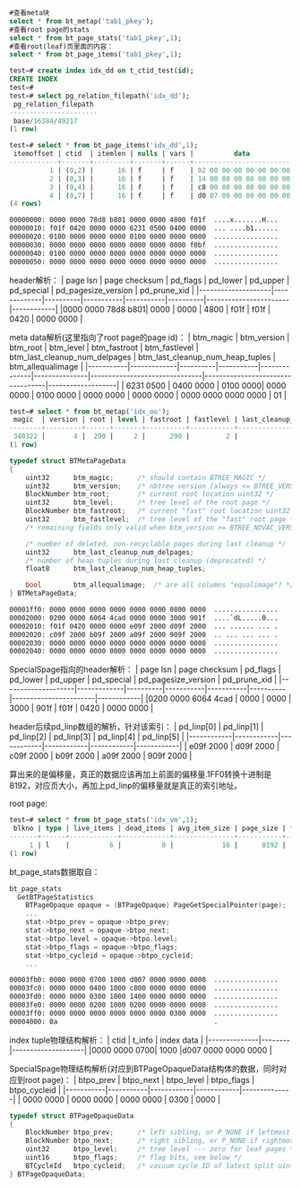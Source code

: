 
```sql
#查看meta块
select * from bt_metap('tab1_pkey');
#查看root page的stats
select * from bt_page_stats('tab1_pkey',1);
#查看root(leaf)页里面的内容：
select * from bt_page_items('tab1_pkey',1);
```

```sql
test=# create index idx_dd on t_ctid_test(id);
CREATE INDEX
test=# 
test=# select pg_relation_filepath('idx_dd');
 pg_relation_filepath 
----------------------
 base/16384/49217
(1 row)
```

```sql
test=# select * from bt_page_items('idx_dd',1);
 itemoffset | ctid  | itemlen | nulls | vars |          data           | dead | htid  | tids 
------------+-------+---------+-------+------+-------------------------+------+-------+------
          1 | (0,2) |      16 | f     | f    | 02 00 00 00 00 00 00 00 | f    | (0,2) | 
          2 | (0,3) |      16 | f     | f    | 14 00 00 00 00 00 00 00 | f    | (0,3) | 
          3 | (0,4) |      16 | f     | f    | c8 00 00 00 00 00 00 00 | f    | (0,4) | 
          4 | (0,7) |      16 | f     | f    | d0 07 00 00 00 00 00 00 | f    | (0,7) | 
(4 rows)
```

```bash
00000000: 0000 0000 78d8 b801 0000 0000 4800 f01f  ....x.......H...
00000010: f01f 0420 0000 0000 6231 0500 0400 0000  ... ....b1......
00000020: 0100 0000 0000 0000 0100 0000 0000 0000  ................
00000030: 0000 0000 0000 0000 0000 0000 0000 f0bf  ................
00000040: 0100 0000 0000 0000 0000 0000 0000 0000  ................
00000050: 0000 0000 0000 0000 0000 0000 0000 0000  ................
```

header解析：
| page lsn           | page checksum | pd_flags | pd_lower | pd_upper | pd_special | pd_pagesize_version | pd_prune_xid |
|--------------------|-------------|----------|-----------|-----------|----------|-----------------------|------------|
|0000 0000 78d8 b801|    0000      |    0000  |   4800     |   f01f   |   f01f   |           0420        |  0000 0000  |

meta data解析(这里指向了root page的page id)：
| btm_magic | btm_version | btm_root | btm_level | btm_fastroot | btm_fastlevel | btm_last_cleanup_num_delpages | btm_last_cleanup_num_heap_tuples | btm_allequalimage |
|-----------|-------------|----------|-----------|--------------|---------------|-------------------------------|----------------------------------|-------------------|
| 6231 0500 |  0400 0000  | 0100 0000| 0000 0000 |   0100 0000  |   0000 0000   |          0000 0000            |         0000 0000 0000 0000      |         01        |

```sql
test=# select * from bt_metap('idx_oo');
 magic  | version | root | level | fastroot | fastlevel | last_cleanup_num_delpages | last_cleanup_num_tuples | allequalimage 
--------+---------+------+-------+----------+-----------+---------------------------+-------------------------+---------------
 340322 |       4 |  290 |     2 |      290 |         2 |                         0 |                      -1 | t
(1 row)
```


```c++
typedef struct BTMetaPageData
{
	uint32		btm_magic;		/* should contain BTREE_MAGIC */
	uint32		btm_version;	/* nbtree version (always <= BTREE_VERSION) */
	BlockNumber btm_root;		/* current root location uint32 */
	uint32		btm_level;		/* tree level of the root page */
	BlockNumber btm_fastroot;	/* current "fast" root location uint32 */
	uint32		btm_fastlevel;	/* tree level of the "fast" root page */
	/* remaining fields only valid when btm_version >= BTREE_NOVAC_VERSION */

	/* number of deleted, non-recyclable pages during last cleanup */
	uint32		btm_last_cleanup_num_delpages;
	/* number of heap tuples during last cleanup (deprecated) */
	float8		btm_last_cleanup_num_heap_tuples;

	bool		btm_allequalimage;	/* are all columns "equalimage"? */
} BTMetaPageData;
```



```bash
00001ff0: 0000 0000 0000 0000 0000 0000 0800 0000  ................
00002000: 0200 0000 6064 4cad 0000 0000 3000 901f  ....`dL.....0...
00002010: f01f 0420 0000 0000 e09f 2000 d09f 2000  ... ...... ... .
00002020: c09f 2000 b09f 2000 a09f 2000 909f 2000  .. ... ... ... .
00002030: 0000 0000 0000 0000 0000 0000 0000 0000  ................
00002040: 0000 0000 0000 0000 0000 0000 0000 0000  ................
```

SpecialSpage指向的header解析：
| page lsn           | page checksum | pd_flags | pd_lower | pd_upper | pd_special | pd_pagesize_version | pd_prune_xid |
|--------------------|-------------|----------|-----------|-----------|----------|-----------------------|------------|
|0200 0000 6064 4cad |    0000      |    0000  |   3000   |   901f   |   f01f   |           0420        |  0000 0000  |

header后续pd_linp数组的解析，针对该索引：
| pd_linp[0] | pd_linp[1] | pd_linp[2] | pd_linp[3] | pd_linp[4] | pd_linp[5] |
|------------|------------|------------|------------|------------|------------|
| e09f 2000  | d09f 2000  | c09f 2000  | b09f 2000  | a09f 2000  | 909f 2000  |

算出来的是偏移量，真正的数据应该再加上前面的偏移量.1FF0转换十进制是8192，对应页大小，再加上pd_linp的偏移量就是真正的索引地址。



root page:
```sql
test=# select * from bt_page_stats('idx_vm',1);
 blkno | type | live_items | dead_items | avg_item_size | page_size | free_size | btpo_prev | btpo_next | btpo_level | btpo_flags 
-------+------+------------+------------+---------------+-----------+-----------+-----------+-----------+------------+------------
     1 | l    |          6 |          0 |            16 |      8192 |      8028 |         0 |         0 |          0 |          3
(1 row)
```
bt_page_stats数据取自：
```c++
bt_page_stats
  GetBTPageStatistics
    BTPageOpaque opaque = (BTPageOpaque) PageGetSpecialPointer(page);
    ...
    stat->btpo_prev = opaque->btpo_prev;
	stat->btpo_next = opaque->btpo_next;
	stat->btpo.level = opaque->btpo.level;
	stat->btpo_flags = opaque->btpo_flags;
	stat->btpo_cycleid = opaque->btpo_cycleid;
	...

```




```bash
00003fb0: 0000 0000 0700 1000 d007 0000 0000 0000  ................
00003fc0: 0000 0000 0400 1000 c800 0000 0000 0000  ................
00003fd0: 0000 0000 0300 1000 1400 0000 0000 0000  ................
00003fe0: 0000 0000 0200 1000 0200 0000 0000 0000  ................
00003ff0: 0000 0000 0000 0000 0000 0000 0300 0000  ................
00004000: 0a                                       .
```

index tuple物理结构解析：
|     ctid     | t_info |     index data     |
|--------------|--------|--------------------|
|0000 0000 0700|  1000  |d007 0000 0000 0000 |


SpecialSpage物理结构解析(对应到BTPageOpaqueData结构体的数据，同时对应到root page)：
| btpo_prev | btpo_next | btpo_level | btpo_flags | btpo_cycleid |
|-----------|-----------|------------|------------|--------------|
| 0000 0000 | 0000 0000 | 0000 0000  |    0300    |     0000     |


```c++
typedef struct BTPageOpaqueData
{
	BlockNumber btpo_prev;		/* left sibling, or P_NONE if leftmost uint32 */
	BlockNumber btpo_next;		/* right sibling, or P_NONE if rightmost uint32 */
	uint32		btpo_level;		/* tree level --- zero for leaf pages */
	uint16		btpo_flags;		/* flag bits, see below */
	BTCycleId	btpo_cycleid;	/* vacuum cycle ID of latest split uint16 */
} BTPageOpaqueData;
```
